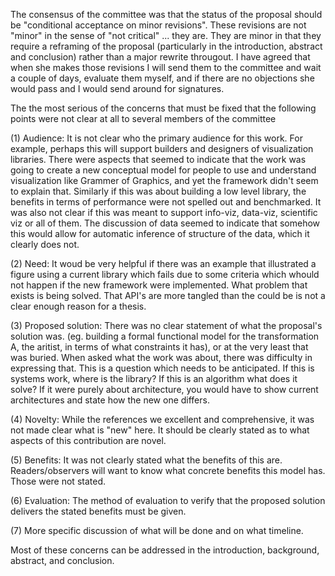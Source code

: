 The consensus of the committee was that the status of the proposal should be
"conditional acceptance on minor revisions". These revisions are not "minor" in the sense of "not critical" ... they are. They are minor in that they require a reframing of the proposal (particularly in the introduction, abstract and conclusion) rather than a major rewrite througout. I have agreed that when she makes those revisions I will send them to the committee and wait a couple of days, evaluate them myself, and if there are no objections she would pass and I would send around for signatures. 

The the most serious of the concerns that must be fixed that the following points were not clear at all to several members of the committee

(1) Audience: It is not clear who the primary audience for this work. 
For example, perhaps this will support builders and designers of visualization libraries. There were aspects that seemed to indicate that the work was going to create a new conceptual model for people to use and understand visualization like Grammer of Graphics, and yet the framework didn't seem to explain that. Similarly if this was about building a low level library, the benefits in terms of performance were not spelled out and benchmarked. It was also not clear if this was meant to support info-viz, data-viz, scientific viz or all of them. The discussion of data seemed to indicate that somehow this would allow for automatic inference of structure of the data, which it clearly does not.

(2) Need: It woud be very helpful if there was an example that illustrated a figure using a current library which fails due to some criteria which whould not happen if the new framework were implemented. What problem that exists is being solved. That API's are more tangled than the could be is not a clear enough reason for a thesis. 

(3) Proposed solution: There was no clear statement of what the proposal's solution was. (eg. building a formal functional model for the transformation A, the aritist, in terms of what constraints it has), or at the very least that was buried. When asked what the work was about, there was difficulty in expressing that. This is a question which needs to be anticipated. If this is systems work, where is the library? If this is an algorithm what does it solve? If it were purely about architecture, you would have to show current architectures and state how the new one differs.

(4) Novelty: While the references we excellent and comprehensive, it was not made clear what is "new" here. It should be clearly stated as to what aspects of this contribution are novel.

(5) Benefits: It was not clearly stated what the benefits of this are. Readers/observers will want to know what concrete benefits this model has. Those were not stated.

(6) Evaluation: The method of evaluation to verify that the proposed solution delivers the stated benefits must be given.

(7) More specific discussion of what will be done and on what timeline.

Most of these concerns can be addressed in the introduction, background, abstract, and conclusion.
